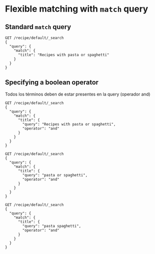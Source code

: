 # Flexible matching with `match` query

## Standard `match` query

```
GET /recipe/default/_search
{
  "query": {
    "match": {
      "title": "Recipes with pasta or spaghetti"
    }
  }
}
```

## Specifying a boolean operator
Todos los términos deben de estar presentes en la query (operador and)
```
GET /recipe/default/_search
{
  "query": {
    "match": {
      "title": {
        "query": "Recipes with pasta or spaghetti",
        "operator": "and"
      }
    }
  }
}
```

```
GET /recipe/default/_search
{
  "query": {
    "match": {
      "title": {
        "query": "pasta or spaghetti",
        "operator": "and"
      }
    }
  }
}
```

```
GET /recipe/default/_search
{
  "query": {
    "match": {
      "title": {
        "query": "pasta spaghetti",
        "operator": "and"
      }
    }
  }
}
```